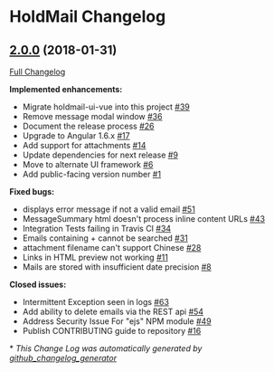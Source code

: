 # HoldMail Changelog

## [2.0.0](https://github.com/spartasystems/holdmail/tree/2.0.0) (2018-01-31)
[Full Changelog](https://github.com/spartasystems/holdmail/compare/1.0.0...2.0.0)

**Implemented enhancements:**

- Migrate holdmail-ui-vue into this project [\#39](https://github.com/SpartaSystems/holdmail/issues/39)
- Remove message modal window [\#36](https://github.com/SpartaSystems/holdmail/issues/36)
- Document the release process [\#26](https://github.com/SpartaSystems/holdmail/issues/26)
- Upgrade to Angular 1.6.x [\#17](https://github.com/SpartaSystems/holdmail/issues/17)
- Add support for attachments [\#14](https://github.com/SpartaSystems/holdmail/issues/14)
- Update dependencies for next release [\#9](https://github.com/SpartaSystems/holdmail/issues/9)
- Move to alternate UI framework [\#6](https://github.com/SpartaSystems/holdmail/issues/6)
- Add public-facing version number [\#1](https://github.com/SpartaSystems/holdmail/issues/1)

**Fixed bugs:**

- displays error message if not a valid email [\#51](https://github.com/SpartaSystems/holdmail/issues/51)
- MessageSummary html doesn't process inline content URLs [\#43](https://github.com/SpartaSystems/holdmail/issues/43)
- Integration Tests failing in Travis CI [\#34](https://github.com/SpartaSystems/holdmail/issues/34)
- Emails containing + cannot be searched [\#31](https://github.com/SpartaSystems/holdmail/issues/31)
- attachment filename can't support Chinese  [\#28](https://github.com/SpartaSystems/holdmail/issues/28)
- Links in HTML preview not working [\#11](https://github.com/SpartaSystems/holdmail/issues/11)
- Mails are stored with insufficient date precision [\#8](https://github.com/SpartaSystems/holdmail/issues/8)

**Closed issues:**

- Intermittent Exception seen in logs [\#63](https://github.com/SpartaSystems/holdmail/issues/63)
- Add ability to delete emails via the REST api [\#54](https://github.com/SpartaSystems/holdmail/issues/54)
- Address Security Issue For "ejs" NPM module [\#49](https://github.com/SpartaSystems/holdmail/issues/49)
- Publish CONTRIBUTING guide to repository [\#16](https://github.com/SpartaSystems/holdmail/issues/16)



\* *This Change Log was automatically generated by [github_changelog_generator](https://github.com/skywinder/Github-Changelog-Generator)*